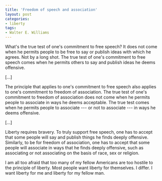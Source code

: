 ```yaml
---
title: 'Freedom of speech and association'
layout: post
categories:
- liberty
tags:
- Walter E. Williams
---
```


What's the true test of one's commitment to free speech? It does not come when he permits people to be free to say or publish ideas with which he agrees. Not by a long shot. The true test of one's commitment to free speech comes when he permits others to say and publish ideas he deems offensive.  
   
\[...\]

The principle that applies to one's commitment to free speech also applies to one's commitment to freedom of association. The true test of one's commitment to freedom of association does not come when he permits people to associate in ways he deems acceptable. The true test comes when he permits people to associate --- or not to associate --- in ways he deems offensive.

\[...\]

Liberty requires bravery. To truly support free speech, one has to accept that some people will say and publish things he finds deeply offensive. Similarly, to be for freedom of association, one has to accept that some people will associate in ways that he finds deeply offensive, such as associating or not associating on the basis of race, sex or religion.

I am all too afraid that too many of my fellow Americans are too hostile to the principle of liberty. Most people want liberty for themselves. I differ. I want liberty for me and liberty for my fellow man.